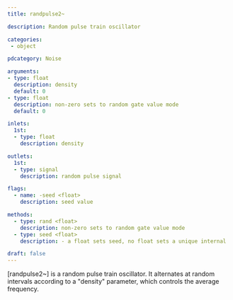 ```yaml
---
title: randpulse2~

description: Random pulse train oscillator

categories:
 - object

pdcategory: Noise

arguments:
- type: float
  description: density
  default: 0
- type: float
  description: non-zero sets to random gate value mode
  default: 0

inlets: 
  1st:
  - type: float
    description: density

outlets:
  1st:
  - type: signal
    description: random pulse signal

flags:
  - name: -seed <float>
    description: seed value

methods:
  - type: rand <float>
    description: non-zero sets to random gate value mode
  - type: seed <float>
    description: - a float sets seed, no float sets a unique internal

draft: false
---
```


[randpulse2~] is a random pulse train oscillator. It alternates at random intervals according to a "density" parameter, which controls the average frequency.